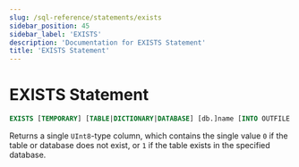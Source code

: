 ```yaml
---
slug: /sql-reference/statements/exists
sidebar_position: 45
sidebar_label: 'EXISTS'
description: 'Documentation for EXISTS Statement'
title: 'EXISTS Statement'
---
```


# EXISTS Statement

``` sql
EXISTS [TEMPORARY] [TABLE|DICTIONARY|DATABASE] [db.]name [INTO OUTFILE filename] [FORMAT format]
```

Returns a single `UInt8`-type column, which contains the single value `0` if the table or database does not exist, or `1` if the table exists in the specified database.
